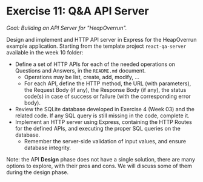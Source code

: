 # Exercise 11: Q&A API Server

_Goal: Building an API Server for "HeapOverrun"._

Design and implement and HTTP API server in Express for the HeapOverrun example application. Starting from the template project `react-qa-server` available in the week 10 folder:

-   Define a set of HTTP APIs for each of the needed operations on Questions and Answers, in the `README.md` document.
    -   Operations may be list, create, add, modify, ...
    -   For each API, define the HTTP method, the URL (with parameters), the Request Body (if any), the Response Body (if any), the status code(s) in case of success or failure (with the corresponding error body).
-   Review the SQLite database developed in Exercise 4 (Week 03) and the related code. If any SQL query is still missing in the code, complete it.
-   Implement an HTTP server using Express, containing the HTTP Routes for the defined APIs, and executing the proper SQL queries on the database.
    -   Remember the server-side validation of input values, and ensure database integrity.

Note: the API **Design** phase does not have a single solution, there are many options to explore, with their pros and cons. We will discuss some of them during the design phase.

